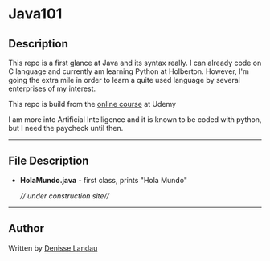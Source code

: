 # Java101

## Description

This repo is a first glance at Java and its syntax really.
I can already code on C language and currently am learning Python at Holberton. However, I'm going the extra mile in order to learn a quite used language by several enterprises of my interest.

This repo is build from the [online course](https://www.udemy.com/course/universidad-java-especialista-en-java-desde-cero-a-master/) at Udemy

I am more into Artificial Intelligence and it is known to be coded with python, but I need the paycheck until then.

---

## File Description

- **HolaMundo.java** - first class, prints "Hola Mundo"


    *// under construction site//*

---
## Author

Written by [Denisse Landau](https://www.linkedin.com/in/denisselandau)